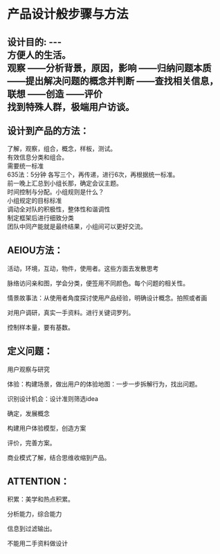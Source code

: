 产品设计般步骤与方法
=====

设计目的: 
---<br /> 
方便人的生活。 <br /> 
观察  ——分析背景，原因，影响  ——归纳问题本质 ——提出解决问题的概念并判断 ——查找相关信息，联想 ——创造 ——评价 <br /> 
找到特殊人群，极端用户访谈。 <br /> 
 <br /> 
设计到产品的方法： <br /> 
---
了解，观察，组合，概念，样板，测试。 <br /> 
有效信息分类和组合。 <br /> 
需要统一标准 <br /> 
635法：5分钟 各写三个，再传递，进行6次，再根据统一标准。 <br /> 
前一晚上汇总到小组长那，确定会议主题。 <br /> 
时间控制与分配。小组规则是什么？ <br /> 
小组规定的目标标准 <br /> 
调动全对队的积极性，整体性和谐调性 <br /> 
制定框架后进行细致分类 <br /> 
团队中同产能就是最终结果，小组间可以更好交流。 <br /> 


AEIOU方法：
---
活动，环境，互动，物件，使用者。这些方面去发散思考


脉络访问亲和图，学会分类，便签用不同颜色。每个问题的相关性。


情景故事法：从使用者角度探讨使用产品经验，明确设计概念。拍照或者画


对用户调研，真实一手资料。进行关键词罗列。


控制样本量，要有基数。



定义问题：
---

用户观察与研究


体验：构建场景，做出用户的体验地图：一步一步拆解行为，找出问题。


识别设计机会：设计准则筛选idea


确定，发展概念


构建用户体验模型，创造方案


评价，完善方案。


商业模式了解，结合思维收缩到产品。


ATTENTION：
---

积累：美学和热点积累。


分析能力，综合能力


信息到过滤输出。


不能用二手资料做设计
